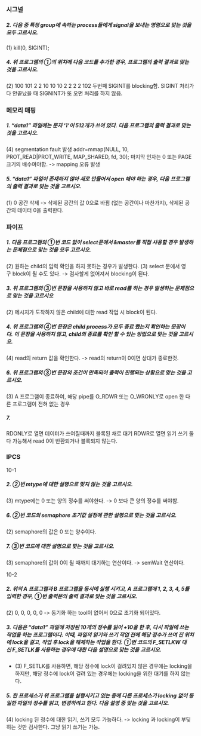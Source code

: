 ### 시그널
##### 2. 다음 중 특정 group에 속하는 process들에게 signal을 보내는 명령으로 맞는 것을 모두 고르시오.
(1) kill(0, SIGINT);
##### 4. 위 프로그램의 ①의 위치에 다음 코드를 추가한 경우, 프로그램의 출력 결과로 맞는 것을 고르시오.
(2) 100 101 2 2 10 10 10 2 2 2 2 102
두번째 SIGINT를 blocking함.
SIGINT 처리가 다 안끝났을 때 SIGNINT가 또 오면 처리를 하지 않음.
### 메모리 매핑
##### 1. “data1” 파일에는 문자 ‘1’이 512개가 쓰여 있다. 다음 프로그램의 출력 결과로 맞는 것을 고르시오.
(4) segmentation fault 발생
addr=mmap(NULL, 10, PROT_READ|PROT_WRITE, MAP_SHARED, fd, 30);
마지막 인자는 0 또는 PAGE 크기의 배수여야함. -> mapping 오류 발생
##### 5. “data1” 파일이 존재하지 않아 새로 만들어서 open 해야 하는 경우, 다음 프로그램의 출력 결과로 맞는 것을 고르시오.
(1) 0
공간 삭제 -> 삭제된 공간의 값 0으로 바뀜 (없는 공간이나 마찬가지), 삭제된 공간의 데이터 0을 출력한다.
### 파이프
##### 1. 다음 프로그램의 ①번 코드 없이 select문에서 &master를 직접 사용할 경우 발생하는 문제점으로 맞는 것을 모두 고르시오.
(2) 원하는 child의 입력 확인을 하지 못하는 경우가 발생한다.
(3) select 문에서 영구 block이 될 수도 있다. -> 검사할게 없어져서 blocking이 된다.
##### 3. 위 프로그램의 ③번 문장을 사용하지 않고 바로 read를 하는 경우 발생하는 문제점으로 맞는 것을 고르시오
(2) 메시지가 도착하지 않은 child에 대한 read 작업 시 block이 된다.
##### 4. 위 프로그램의 ④번 문장은 child process가 모두 종료 했는지 확인하는 문장이다. 이 문장을 사용하지 않고, child의 종료를 확인 할 수 있는 방법으로 맞는 것을 고르시오.
(4) read의 return 값을 확인한다. -> read의 return이 0이면 상대가 종료한것.
##### 6. 위 프로그램의 ③번 문장의 조건이 만족되어 출력이 진행되는 상황으로 맞는 것을 고르시오.
(3) A 프로그램이 종료하여, 해당 pipe를 O_RDWR 또는 O_WRONLY로 open 한 다른 프로그램이 전혀 없는 경우
##### 7. 
RDONLY로 열면 데이터가 쓰여질때까지 블록된 채로 대기
RDWR로 열면 읽기 쓰기 둘 다 가능해서 read 0이 반환되거나 블록되지 않는다.
### IPCS
10-1
##### 2. ②번 mtype에 대한 설명으로 맞지 않는 것을 고르시오.
(3) mtype에는 0 또는 양의 정수를 써야한다. -> 0 보다 큰 양의 정수를 써야함.
##### 6. ②번 코드의 semaphore 초기값 설정에 관한 설명으로 맞는 것을 고르시오.
(2) semaphore의 값은 0 또는 양수이다.
##### 7. ③번 코드에 대한 설명으로 맞는 것을 고르시오.
(3) semaphore의 값이 0이 될 때까지 대기하는 연산이다. -> semWait 연산이다.


10-2

##### 2. 위의 A 프로그램과 B 프로그램을 동시에 실행 시키고, A 프로그램에 1, 2, 3, 4, 5를 입력한 경우, ①번 출력문의 출력 결과로 맞는 것을 고르시오.
(2) 0, 0, 0, 0, 0 -> 동기화 하는 tool이 없어서 0으로 초기화 되어있다.
##### 3. 다음은 “data1” 파일에 저장된 10개의 정수를 읽어 +10을 한 후, 다시 파일에 쓰는 작업을 하는 프로그램이다. 이때, 파일의 읽기와 쓰기 작업 전에 해당 정수가 쓰여 진 위치에 lock을 걸고, 작업 후 lock을 해제하는 작업을 한다. ①번 코드의 F_SETLKW 대신 F_SETLK를 사용하는 경우에 대한 다음 설명으로 맞는 것을 고르시오.
- (3) F_SETLK를 사용하면, 해당 정수에 lock이 걸려있지 않은 경우에는 locking을 하지만, 해당 정수에 lock이 걸려 있는 경우에는 locking을 위한 대기를 하지 않는다.
##### 5. 한 프로세스가 위 프로그램을 실행시키고 있는 중에 다른 프로세스가 locking 없이 동일한 파일의 정수를 읽고, 변경하려고 한다. 다음 설명 중 맞는 것을 고르시오.
(4) locking 된 정수에 대한 읽기, 쓰기 모두 가능하다. -> locking 과 locking이 부딪히는 것만 검사한다. 그냥 읽기 쓰기는 가능. 